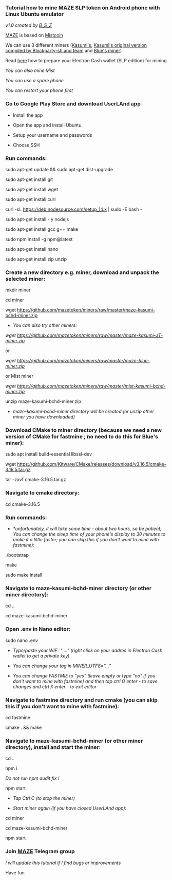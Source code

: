 ### Tutorial how to mine MAZE SLP token on Android phone with Linux Ubuntu emulator

_v1.0 created by [B_S_Z](https://t.me/b_s_z)_

[MAZE](https://mazetoken.github.io) is based on [Mistcoin](https://mistcoin.org)

We can use 3 different miners ([Kasumi's](https://mistcoin.org), [Kasumi's original version compiled by Blockparty-sh and team](https://github.com/blockparty-sh/mist-miner) and [Blue's miner](https://gitlab.com/blue_mist/miner))

Read [here](https://github.com/blockparty-sh/mist-miner) how to prepare your Electron Cash wallet (SLP edition) for mining

_You can also mine Mist_

_You can use a spare phone_

_You can restart your phone first_

### Go to Google Play Store and download UserLAnd app

- Install the app

- Open the app and install Ubuntu

- Setup your username and passwords

- Choose SSH

### Run commands:

sudo apt-get update && sudo apt-get dist-upgrade

sudo apt-get install git

sudo apt-get install wget

sudo apt-get install curl

curl -sL https://deb.nodesource.com/setup_14.x | sudo -E bash -

sudo apt-get install - y nodejs

sudo apt-get install gcc g++ make

sudo npm install -g npm@latest

sudo apt-get install nano

sudo apt-get install zip unzip

### Create a new directory e.g. miner, download and unpack the selected miner:

mkdir miner

cd miner

wget https://github.com/mazetoken/miners/raw/master/maze-kasumi-bchd-miner.zip

- _You can also try other miners:_

_wget https://github.com/mazetoken/miners/raw/master/maze-kasumi-JT-miner.zip_

or 

_wget https://github.com/mazetoken/miners/raw/master/maze-blue-miner.zip_

or Mist miner

_wget https://github.com/mazetoken/miners/raw/master/mist-kasumi-bchd-miner.zip_

unzip maze-kasumi-bchd-miner.zip

- _maze-kasumi-bchd-miner directory will be created (or unzip other miner you have downloaded)_

### Download CMake to miner directory (because we need a new version of CMake for fastmine ; no need to do this for Blue's miner):

sudo apt install build-essential libssl-dev

wget https://github.com/Kitware/CMake/releases/download/v3.16.5/cmake-3.16.5.tar.gz

tar -zxvf cmake-3.16.5.tar.gz

### Navigate to cmake directory:

cd cmake-3.16.5

### Run commands:

- _*unfortunately, it will take some time - about two hours, so be patient; You can change the sleep time of your phone's display to 30 minutes to make it a little faster; you can skip this if you don't want to mine with fastmine):_

./bootstrap

make 

sudo make install

### Navigate to maze-kasumi-bchd-miner directory (or other miner directory):

cd ..

cd maze-kasumi-bchd-miner

### Open .env in Nano editor:

sudo nano .env

- _Type/paste your WIF=" ..." (right click on your addres in Electron Cash wallet to get a private key)_

- _You can change your tag in MINER_UTF8="..."_

- _You can change FASTMIE to "yes" (leave empty or type "no" if you don't want to mine with fastmine)
and then tap ctrl O enter - to save changes and ctrl X enter - to exit editor_

### Navigate to fastmine directory and run cmake (you can skip this if you don't want to mine with fastmine):

cd fastmine

cmake . && make

### Navigate to maze-kasumi-bchd-miner (or other miner directory), install and start the miner:

cd ..

npm i

_Do not run npm audit fix !_

npm start

- _Tap Ctrl C (to stop the miner)_

- _Start miner again (if you have closed UserLAnd app):_

cd miner

cd maze-kasumi-bchd-miner

npm start

### Join [MAZE](https://t.me/mazemining) Telegram group

_I will update this tutorial if I find bugs or improvements_

Have fun
